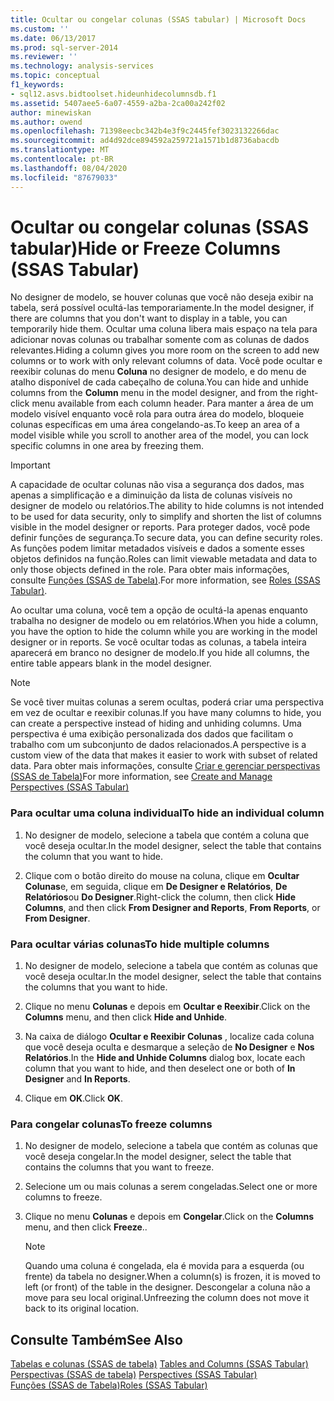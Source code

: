 ```yaml
---
title: Ocultar ou congelar colunas (SSAS tabular) | Microsoft Docs
ms.custom: ''
ms.date: 06/13/2017
ms.prod: sql-server-2014
ms.reviewer: ''
ms.technology: analysis-services
ms.topic: conceptual
f1_keywords:
- sql12.asvs.bidtoolset.hideunhidecolumnsdb.f1
ms.assetid: 5407aee5-6a07-4559-a2ba-2ca00a242f02
author: minewiskan
ms.author: owend
ms.openlocfilehash: 71398eecbc342b4e3f9c2445fef3023132266dac
ms.sourcegitcommit: ad4d92dce894592a259721a1571b1d8736abacdb
ms.translationtype: MT
ms.contentlocale: pt-BR
ms.lasthandoff: 08/04/2020
ms.locfileid: "87679033"
---
```

# <a name="hide-or-freeze-columns-ssas-tabular"></a><span data-ttu-id="f24f0-102">Ocultar ou congelar colunas (SSAS tabular)</span><span class="sxs-lookup"><span data-stu-id="f24f0-102">Hide or Freeze Columns (SSAS Tabular)</span></span>
  <span data-ttu-id="f24f0-103">No designer de modelo, se houver colunas que você não deseja exibir na tabela, será possível ocultá-las temporariamente.</span><span class="sxs-lookup"><span data-stu-id="f24f0-103">In the model designer, if there are columns that you don't want to display in a table, you can temporarily hide them.</span></span> <span data-ttu-id="f24f0-104">Ocultar uma coluna libera mais espaço na tela para adicionar novas colunas ou trabalhar somente com as colunas de dados relevantes.</span><span class="sxs-lookup"><span data-stu-id="f24f0-104">Hiding a column gives you more room on the screen to add new columns or to work with only relevant columns of data.</span></span> <span data-ttu-id="f24f0-105">Você pode ocultar e reexibir colunas do menu **Coluna** no designer de modelo, e do menu de atalho disponível de cada cabeçalho de coluna.</span><span class="sxs-lookup"><span data-stu-id="f24f0-105">You can hide and unhide columns from the **Column** menu in the model designer, and from the right-click menu available from each column header.</span></span> <span data-ttu-id="f24f0-106">Para manter a área de um modelo visível enquanto você rola para outra área do modelo, bloqueie colunas específicas em uma área congelando-as.</span><span class="sxs-lookup"><span data-stu-id="f24f0-106">To keep an area of a model visible while you scroll to another area of the model, you can lock specific columns in one area by freezing them.</span></span>  
  
> [!IMPORTANT]  
>  <span data-ttu-id="f24f0-107">A capacidade de ocultar colunas não visa a segurança dos dados, mas apenas a simplificação e a diminuição da lista de colunas visíveis no designer de modelo ou relatórios.</span><span class="sxs-lookup"><span data-stu-id="f24f0-107">The ability to hide columns is not intended to be used for data security, only to simplify and shorten the list of columns visible in the model designer or reports.</span></span> <span data-ttu-id="f24f0-108">Para proteger dados, você pode definir funções de segurança.</span><span class="sxs-lookup"><span data-stu-id="f24f0-108">To secure data, you can define security roles.</span></span> <span data-ttu-id="f24f0-109">As funções podem limitar metadados visíveis e dados a somente esses objetos definidos na função.</span><span class="sxs-lookup"><span data-stu-id="f24f0-109">Roles can limit viewable metadata and data to only those objects defined in the role.</span></span> <span data-ttu-id="f24f0-110">Para obter mais informações, consulte [Funções &#40;SSAS de Tabela&#41;](roles-ssas-tabular.md).</span><span class="sxs-lookup"><span data-stu-id="f24f0-110">For more information, see [Roles &#40;SSAS Tabular&#41;](roles-ssas-tabular.md).</span></span>  
  
 <span data-ttu-id="f24f0-111">Ao ocultar uma coluna, você tem a opção de ocultá-la apenas enquanto trabalha no designer de modelo ou em relatórios.</span><span class="sxs-lookup"><span data-stu-id="f24f0-111">When you hide a column, you have the option to hide the column while you are working in the model designer or in reports.</span></span> <span data-ttu-id="f24f0-112">Se você ocultar todas as colunas, a tabela inteira aparecerá em branco no designer de modelo.</span><span class="sxs-lookup"><span data-stu-id="f24f0-112">If you hide all columns, the entire table appears blank in the model designer.</span></span>  
  
> [!NOTE]  
>  <span data-ttu-id="f24f0-113">Se você tiver muitas colunas a serem ocultas, poderá criar uma perspectiva em vez de ocultar e reexibir colunas.</span><span class="sxs-lookup"><span data-stu-id="f24f0-113">If you have many columns to hide, you can create a perspective instead of hiding and unhiding columns.</span></span> <span data-ttu-id="f24f0-114">Uma perspectiva é uma exibição personalizada dos dados que facilitam o trabalho com um subconjunto de dados relacionados.</span><span class="sxs-lookup"><span data-stu-id="f24f0-114">A perspective is a custom view of the data that makes it easier to work with subset of related data.</span></span> <span data-ttu-id="f24f0-115">Para obter mais informações, consulte [Criar e gerenciar perspectivas &#40;SSAS de Tabela&#41;](perspectives-ssas-tabular.md)</span><span class="sxs-lookup"><span data-stu-id="f24f0-115">For more information, see [Create and Manage Perspectives &#40;SSAS Tabular&#41;](perspectives-ssas-tabular.md)</span></span>  
  
### <a name="to-hide-an-individual-column"></a><span data-ttu-id="f24f0-116">Para ocultar uma coluna individual</span><span class="sxs-lookup"><span data-stu-id="f24f0-116">To hide an individual column</span></span>  
  
1.  <span data-ttu-id="f24f0-117">No designer de modelo, selecione a tabela que contém a coluna que você deseja ocultar.</span><span class="sxs-lookup"><span data-stu-id="f24f0-117">In the model designer, select the table that contains the column that you want to hide.</span></span>  
  
2.  <span data-ttu-id="f24f0-118">Clique com o botão direito do mouse na coluna, clique em **Ocultar Colunas**e, em seguida, clique em **De Designer e Relatórios**, **De Relatórios**ou **Do Designer**.</span><span class="sxs-lookup"><span data-stu-id="f24f0-118">Right-click the column, then click **Hide Columns**, and then click **From Designer and Reports**, **From Reports**, or **From Designer**.</span></span>  
  
### <a name="to-hide-multiple-columns"></a><span data-ttu-id="f24f0-119">Para ocultar várias colunas</span><span class="sxs-lookup"><span data-stu-id="f24f0-119">To hide multiple columns</span></span>  
  
1.  <span data-ttu-id="f24f0-120">No designer de modelo, selecione a tabela que contém as colunas que você deseja ocultar.</span><span class="sxs-lookup"><span data-stu-id="f24f0-120">In the model designer, select the table that contains the columns that you want to hide.</span></span>  
  
2.  <span data-ttu-id="f24f0-121">Clique no menu **Colunas** e depois em **Ocultar e Reexibir**.</span><span class="sxs-lookup"><span data-stu-id="f24f0-121">Click on the **Columns** menu, and then click **Hide and Unhide**.</span></span>  
  
3.  <span data-ttu-id="f24f0-122">Na caixa de diálogo **Ocultar e Reexibir Colunas** , localize cada coluna que você deseja oculta e desmarque a seleção de **No Designer** e **Nos Relatórios**.</span><span class="sxs-lookup"><span data-stu-id="f24f0-122">In the **Hide and Unhide Columns** dialog box, locate each column that you want to hide, and then deselect one or both of **In Designer** and **In Reports**.</span></span>  
  
4.  <span data-ttu-id="f24f0-123">Clique em **OK**.</span><span class="sxs-lookup"><span data-stu-id="f24f0-123">Click **OK**.</span></span>  
  
### <a name="to-freeze-columns"></a><span data-ttu-id="f24f0-124">Para congelar colunas</span><span class="sxs-lookup"><span data-stu-id="f24f0-124">To freeze columns</span></span>  
  
1.  <span data-ttu-id="f24f0-125">No designer de modelo, selecione a tabela que contém as colunas que você deseja congelar.</span><span class="sxs-lookup"><span data-stu-id="f24f0-125">In the model designer, select the table that contains the columns that you want to freeze.</span></span>  
  
2.  <span data-ttu-id="f24f0-126">Selecione um ou mais colunas a serem congeladas.</span><span class="sxs-lookup"><span data-stu-id="f24f0-126">Select one or more columns to freeze.</span></span>  
  
3.  <span data-ttu-id="f24f0-127">Clique no menu **Colunas** e depois em **Congelar**.</span><span class="sxs-lookup"><span data-stu-id="f24f0-127">Click on the **Columns** menu, and then click **Freeze**..</span></span>  
  
    > [!NOTE]  
    >  <span data-ttu-id="f24f0-128">Quando uma coluna é congelada, ela é movida para a esquerda (ou frente) da tabela no designer.</span><span class="sxs-lookup"><span data-stu-id="f24f0-128">When a column(s) is frozen, it is moved to left (or front) of the table in the designer.</span></span> <span data-ttu-id="f24f0-129">Descongelar a coluna não a move para seu local original.</span><span class="sxs-lookup"><span data-stu-id="f24f0-129">Unfreezing the column does not move it back to its original location.</span></span>  
  
## <a name="see-also"></a><span data-ttu-id="f24f0-130">Consulte Também</span><span class="sxs-lookup"><span data-stu-id="f24f0-130">See Also</span></span>  
 <span data-ttu-id="f24f0-131">[Tabelas e colunas &#40;SSAS de tabela&#41;](tables-and-columns-ssas-tabular.md) </span><span class="sxs-lookup"><span data-stu-id="f24f0-131">[Tables and Columns &#40;SSAS Tabular&#41;](tables-and-columns-ssas-tabular.md) </span></span>  
 <span data-ttu-id="f24f0-132">[Perspectivas &#40;SSAS de tabela&#41;](perspectives-ssas-tabular.md) </span><span class="sxs-lookup"><span data-stu-id="f24f0-132">[Perspectives &#40;SSAS Tabular&#41;](perspectives-ssas-tabular.md) </span></span>  
 [<span data-ttu-id="f24f0-133">Funções &#40;SSAS de Tabela&#41;</span><span class="sxs-lookup"><span data-stu-id="f24f0-133">Roles &#40;SSAS Tabular&#41;</span></span>](roles-ssas-tabular.md)  
  
  
